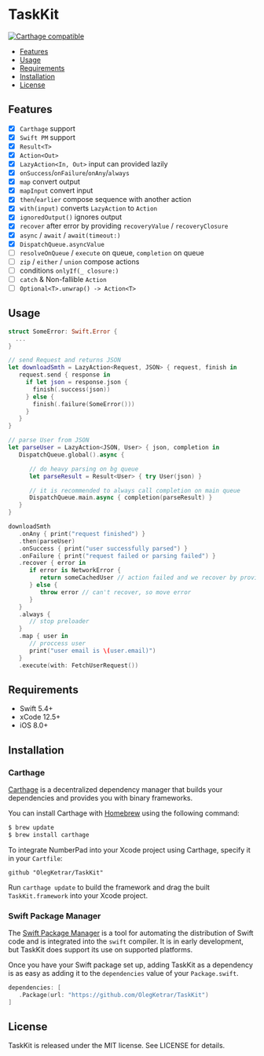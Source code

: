 # TaskKit

[![Carthage compatible](https://img.shields.io/badge/Carthage-compatible-4BC51D.svg?style=flat)](https://github.com/Carthage/Carthage)

- [Features](#features)
- [Usage](#usage)
- [Requirements](#requirements)
- [Installation](#installation)
- [License](#license)

## Features

- [x] `Carthage` support
- [x] `Swift PM` support
- [x] `Result<T>`
- [x] `Action<Out>`
- [x] `LazyAction<In, Out>` input can provided lazily
- [x] `onSuccess`/`onFailure`/`onAny`/`always`
- [x] `map` convert output
- [x] `mapInput` convert input
- [x] `then`/`earlier` compose sequence with another action
- [x] `with(input)` converts `LazyAction` to `Action`
- [x] `ignoredOutput()` ignores output
- [x] `recover` after error by providing `recoveryValue` / `recoveryClosure`
- [x] `async` / `await` /  `await(timeout:)`
- [x] `DispatchQueue.asyncValue`
- [ ] `resolveOnQueue` / `execute` on queue, `completion` on queue
- [ ] `zip` / `either` / `union` compose actions
- [ ] conditions `onlyIf(_ closure:)`
- [ ] `catch` & Non-fallible `Action`
- [ ] `Optional<T>.unwrap() -> Action<T>`

## Usage

```swift
struct SomeError: Swift.Error {
  ...
}

// send Request and returns JSON
let downloadSmth = LazyAction<Request, JSON> { request, finish in
   request.send { response in
     if let json = response.json {
       finish(.success(json))
     } else {
       finish(.failure(SomeError()))
     }
   }
}

// parse User from JSON
let parseUser = LazyAction<JSON, User> { json, completion in
   DispatchQueue.global().async {

      // do heavy parsing on bg queue
      let parseResult = Result<User> { try User(json) }

      // it is recommended to always call completion on main queue
      DispatchQueue.main.async { completion(parseResult) }
   }
}

downloadSmth
   .onAny { print("request finished") }
   .then(parseUser)
   .onSuccess { print("user successfully parsed") }
   .onFailure { print("request failed or parsing failed") }
   .recover { error in
      if error is NetworkError {
         return someCachedUser // action failed and we recover by providing recover value
      } else {
         throw error // can't recover, so move error
      }
   }
   .always {
      // stop preloader
   }
   .map { user in
      // proccess user
      print("user email is \(user.email)")
   }
   .execute(with: FetchUserRequest())
```

## Requirements

- Swift 5.4+
- xCode 12.5+
- iOS 8.0+

## Installation

### Carthage

[Carthage](https://github.com/Carthage/Carthage) is a decentralized dependency manager that builds your dependencies and provides you with binary frameworks.

You can install Carthage with [Homebrew](http://brew.sh/) using the following command:

```bash
$ brew update
$ brew install carthage
```
To integrate NumberPad into your Xcode project using Carthage, specify it in your `Cartfile`:

```ogdl
github "OlegKetrar/TaskKit"
```
Run `carthage update` to build the framework and drag the built `TaskKit.framework` into your Xcode project.

### Swift Package Manager

The [Swift Package Manager](https://swift.org/package-manager/) is a tool for automating the distribution of Swift code and is integrated into the `swift` compiler. It is in early development, but TaskKit does support its use on supported platforms. 

Once you have your Swift package set up, adding TaskKit as a dependency is as easy as adding it to the `dependencies` value of your `Package.swift`.

```swift
dependencies: [
   .Package(url: "https://github.com/OlegKetrar/TaskKit")
]
```

## License

TaskKit is released under the MIT license. See LICENSE for details.
